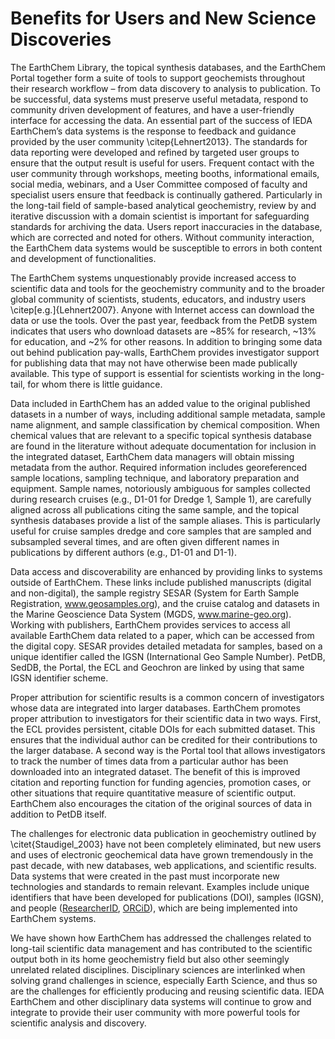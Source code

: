 # Benefits for Users and New Science Discoveries

The EarthChem Library, the topical synthesis databases, and the EarthChem Portal together form a suite of tools to support geochemists throughout their research workflow – from data discovery to analysis to publication. To be successful, data systems must preserve useful metadata, respond to community driven development of features, and have a user-friendly interface for accessing the data. An essential part of the success of IEDA EarthChem’s data systems is the response to feedback and guidance provided by the user community \citep{Lehnert2013}. The standards for data reporting were developed and refined by targeted user groups to ensure that the output result is useful for users. Frequent contact with the user community through workshops, meeting booths, informational emails, social media, webinars, and a User Committee composed of faculty and specialist users ensure that feedback is continually gathered. Particularly in the long-tail field of sample-based analytical geochemistry, review by and iterative discussion with a domain scientist is important for safeguarding standards for archiving the data. Users report inaccuracies in the database, which are corrected and noted for others. Without community interaction, the EarthChem data systems would be susceptible to errors in both content and development of functionalities.

The EarthChem systems unquestionably provide increased access to scientific data and tools for the geochemistry community and to the broader global community of scientists, students, educators, and industry users \citep[e.g.]{Lehnert2007}. Anyone with Internet access can download the data or use the tools. Over the past year, feedback from the PetDB system indicates that users who download datasets are ~85% for research, ~13% for education, and ~2% for other reasons. In addition to bringing some data out behind publication pay-walls, EarthChem provides investigator support for publishing data that may not have otherwise been made publically available. This type of support is essential for scientists working in the long-tail, for whom there is little guidance. 

Data included in EarthChem has an added value to the original published datasets in a number of ways, including additional sample metadata, sample name alignment, and sample classification by chemical composition. When chemical values that are relevant to a specific topical synthesis database are found in the literature without adequate documentation for inclusion in the integrated dataset, EarthChem data managers will obtain missing metadata from the author. Required information includes georeferenced sample locations, sampling technique, and laboratory preparation and equipment. Sample names, notoriously ambiguous for samples collected during research cruises (e.g., D1-01 for Dredge 1, Sample 1), are carefully aligned across all publications citing the same sample, and the topical synthesis databases provide a list of the sample aliases. This is particularly useful for cruise samples dredge and core samples that are sampled and subsampled several times, and are often given different names in publications by different authors (e.g., D1-01 and D1-1).

Data access and discoverability are enhanced by providing links to systems outside of EarthChem. These links include published manuscripts (digital and non-digital), the sample registry SESAR (System for Earth Sample Registration, www.geosamples.org), and the cruise catalog and datasets in the Marine Geoscience Data System (MGDS, www.marine-geo.org). Working with publishers, EarthChem provides services to access all available EarthChem data related to a paper, which can be accessed from the digital copy. SESAR provides detailed metadata for samples, based on a unique identifier called the IGSN (International Geo Sample Number). PetDB, SedDB, the Portal, the ECL and Geochron are linked by using that same IGSN identifier scheme. 

Proper attribution for scientific results is a common concern of investigators whose data are integrated into larger databases. EarthChem promotes proper attribution to investigators for their scientific data in two ways. First, the ECL provides persistent, citable DOIs for each submitted dataset. This ensures that the individual author can be credited for their contributions to the larger database. A second way is the Portal tool that allows investigators to track the number of times data from a particular author has been downloaded into an integrated dataset. The benefit of this is improved citation and reporting function for funding agencies, promotion cases, or other situations that require quantitative measure of scientific output. EarthChem also encourages the citation of the original sources of data in addition to PetDB itself.

The challenges for electronic data publication in geochemistry outlined by \citet{Staudigel_2003} have not been completely eliminated, but new users and uses of electronic geochemical data have grown tremendously in the past decade, with new databases, web applications, and scientific results. Data systems that were created in the past must incorporate new technologies and standards to remain relevant. Examples include unique identifiers that have been developed for publications (DOI), samples (IGSN), and people ([ResearcherID](http://www.researcherid.com/), [ORCiD](http://orcid.org/)), which are being implemented into EarthChem systems. 

We have shown how EarthChem has addressed the challenges related to long-tail scientific data management and has contributed to the scientific output both in its home geochemistry field but also other seemingly unrelated related disciplines. Disciplinary sciences are interlinked when solving grand challenges in science, especially Earth Science, and thus so are the challenges for efficiently producing and reusing scientific data. IEDA EarthChem and other disciplinary data systems will continue to grow and integrate to provide their user community with more powerful tools for scientific analysis and discovery. 
